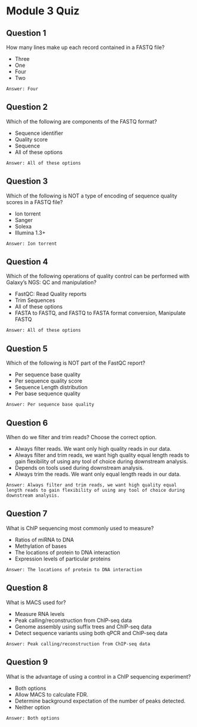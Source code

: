 # Module 3 Quiz

## Question 1
How many lines make up each record contained in a FASTQ file?
* Three
* One
* Four
* Two
```
Answer: Four
```

## Question 2
Which of the following are components of the FASTQ format?
* Sequence identifier
* Quality score
* Sequence
* All of these options
```
Answer: All of these options
```

## Question 3
Which of the following is NOT a type of encoding of sequence quality scores in a FASTQ file?
* Ion torrent
* Sanger
* Solexa
* Illumina 1.3+
```
Answer: Ion torrent
```

## Question 4
Which of the following operations of quality control can be performed with Galaxy’s NGS: QC and manipulation?
* FastQC: Read Quality reports
* Trim Sequences
* All of these options
* FASTA to FASTQ, and FASTQ to FASTA format conversion, Manipulate FASTQ
```
Answer: All of these options
```

## Question 5
Which of the following is NOT part of the FastQC report?
* Per sequence base quality
* Per sequence quality score
* Sequence Length distribution
* Per base sequence quality
```
Answer: Per sequence base quality
```

## Question 6
When do we filter and trim reads? Choose the correct option.
* Always filter reads. We want only high quality reads in our data.
* Always filter and trim reads, we want high quality equal length reads to gain flexibility of using any tool of choice during downstream analysis.
* Depends on tools used during downstream analysis.
* Always trim the reads. We want only equal length reads in our data.
```
Answer: Always filter and trim reads, we want high quality equal length reads to gain flexibility of using any tool of choice during downstream analysis.
```

## Question 7
What is ChIP sequencing most commonly used to measure?
* Ratios of miRNA to DNA
* Methylation of bases
* The locations of protein to DNA interaction
* Expression levels of particular proteins
```
Answer: The locations of protein to DNA interaction
```

## Question 8
What is MACS used for?
* Measure RNA levels
* Peak calling/reconstruction from ChIP-seq data
* Genome assembly using suffix trees and ChIP-seq data
* Detect sequence variants using both qPCR and ChIP-seq data
```
Answer: Peak calling/reconstruction from ChIP-seq data
```

## Question 9
What is the advantage of using a control in a ChIP sequencing experiment?
* Both options
* Allow MACS to calculate FDR.
* Determine background expectation of the number of peaks detected.
* Neither option

```
Answer: Both options
```
